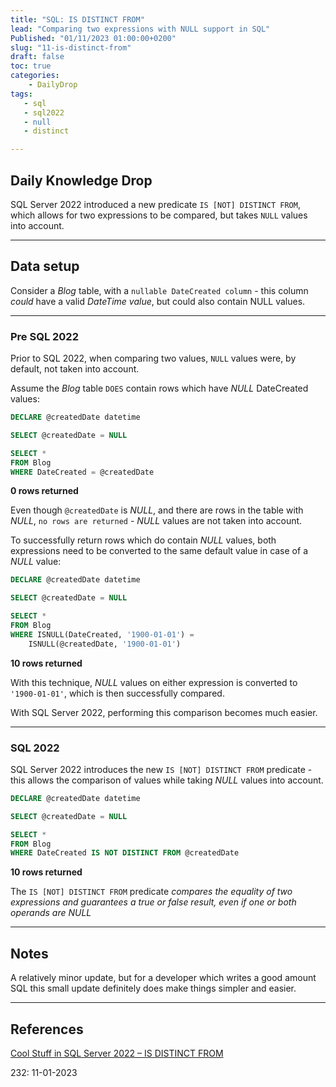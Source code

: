 ```yaml
---
title: "SQL: IS DISTINCT FROM"
lead: "Comparing two expressions with NULL support in SQL"
Published: "01/11/2023 01:00:00+0200"
slug: "11-is-distinct-from"
draft: false
toc: true
categories:
    - DailyDrop
tags:
   - sql
   - sql2022
   - null
   - distinct

---
```


## Daily Knowledge Drop

SQL Server 2022 introduced a new predicate `IS [NOT] DISTINCT FROM`, which allows for two expressions to be compared, but takes `NULL` values into account.


---

## Data setup

Consider a _Blog_ table, with a `nullable DateCreated column` - this column _could_ have a valid _DateTime value_, but could also contain NULL values.

---

### Pre SQL 2022

Prior to SQL 2022, when comparing two values, `NULL` values were, by default, not taken into account.

Assume the _Blog_ table `DOES` contain rows which have _NULL_ DateCreated values:

``` sql
DECLARE @createdDate datetime

SELECT @createdDate = NULL

SELECT *
FROM Blog
WHERE DateCreated = @createdDate
```

**0 rows returned**

Even though `@createdDate` is _NULL_, and there are rows in the table with _NULL_, `no rows are returned` - _NULL_ values are not taken into account.

To successfully return rows which do contain _NULL_ values, both expressions need to be converted to the same default value in case of a _NULL_ value:

``` sql
DECLARE @createdDate datetime

SELECT @createdDate = NULL

SELECT *
FROM Blog
WHERE ISNULL(DateCreated, '1900-01-01') = 
	ISNULL(@createdDate, '1900-01-01')
```

**10 rows returned**

With this technique, _NULL_ values on either expression is converted to `'1900-01-01'`, which is then successfully compared.

With SQL Server 2022, performing this comparison becomes much easier.

---

### SQL 2022

SQL Server 2022 introduces the new `IS [NOT] DISTINCT FROM` predicate - this allows the comparison of values while taking _NULL_ values into account.

``` sql
DECLARE @createdDate datetime

SELECT @createdDate = NULL

SELECT * 
FROM Blog
WHERE DateCreated IS NOT DISTINCT FROM @createdDate
```

**10 rows returned**

The `IS [NOT] DISTINCT FROM` predicate _compares the equality of two expressions and guarantees a true or false result, even if one or both operands are NULL_

---

## Notes

A relatively minor update, but for a developer which writes a good amount SQL this small update definitely does make things simpler and easier.

---

## References

[Cool Stuff in SQL Server 2022 – IS DISTINCT FROM](https://www.sqlservercentral.com/blogs/cool-stuff-in-sql-server-2022-is-distinct-from)  

<?# DailyDrop ?>232: 11-01-2023<?#/ DailyDrop ?>
